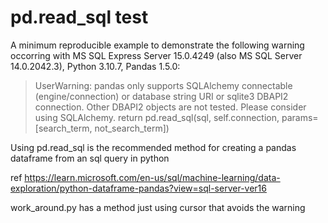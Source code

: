 # pd.read_sql test
 
A minimum reproducible example to demonstrate the following warning occorring with MS SQL Express Server 15.0.4249 (also MS SQL Server 14.0.2042.3), Python 3.10.7, Pandas 1.5.0:

>UserWarning: pandas only supports SQLAlchemy connectable (engine/connection) or database string URI or sqlite3 DBAPI2 connection. Other DBAPI2 objects are not tested. Please consider using SQLAlchemy. return pd.read_sql(sql, self.connection, params=[search_term, not_search_term])

Using pd.read_sql is the recommended method for creating a pandas dataframe from an sql query in python 

ref https://learn.microsoft.com/en-us/sql/machine-learning/data-exploration/python-dataframe-pandas?view=sql-server-ver16

work_around.py has a method just using cursor that avoids the warning
